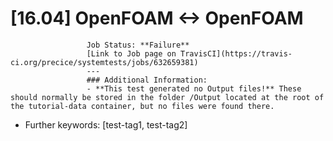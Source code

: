 # [16.04] OpenFOAM <-> OpenFOAM
                     Job Status: **Failure**
                     [Link to Job page on TravisCI](https://travis-ci.org/precice/systemtests/jobs/632659381)
                     ---
                     ### Additional Information:
                     - **This test generated no Output files!** These should normally be stored in the folder /Output located at the root of the tutorial-data container, but no files were found there.
- Further keywords: [test-tag1, test-tag2]
